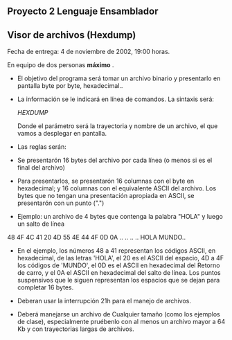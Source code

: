 

Proyecto 2 Lenguaje Ensamblador
-------------------------------

Visor de archivos (Hexdump)
---------------------------

Fecha de entrega: 4 de noviembre de 2002, 19:00 horas.

En equipo de dos personas **máximo** .

*   El objetivo del programa será tomar un archivo binario y presentarlo en pantalla byte por byte, hexadecimal..
*   La información se le indicará en línea de comandos. La sintaxis será:
    
    _HEXDUMP <archivo>_
    
    Donde el parámetro será la trayectoria y nombre de un archivo, el que vamos a desplegar en pantalla.
    
*   Las reglas serán:
    

*   Se presentarón 16 bytes del archivo por cada línea (o menos si es el final del archivo)
    
*   Para presentarlos, se presentarón 16 columnas con el byte en hexadecimal; y 16 columnas con el equivalente ASCII del archivo. Los bytes que no tengan una presentación apropiada en ASCII, se presentarón con un punto (".")
    
*   Ejemplo: un archivo de 4 bytes que contenga la palabra "HOLA" y luego un salto de línea

48 4F 4C 41 20 4D 55 4E 44 4F 0D 0A .. .. .. .. HOLA MUNDO..

*   En el ejemplo, los números 48 a 41 representan los códigos ASCII, en hexadecimal, de las letras 'HOLA', el 20 es el ASCII del espacio, 4D a 4F los códigos de 'MUNDO', el 0D es el ASCII en hexadecimal del Retorno de carro, y el 0A el ASCII en hexadecimal del salto de línea. Los puntos suspensivos que le siguen representan los espacios que se dejan para completar 16 bytes.

*   Deberan usar la interrupción 21h para el manejo de archivos.
*   Deberá manejarse un archivo de Cualquier tamaño (como los ejemplos de clase), especialmente pruébenlo con al menos un archivo mayor a 64 Kb y con trayectorias largas de archivos.